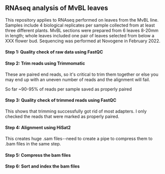 ##  RNAseq analysis of MvBL leaves
This repository applies to RNAseq performed on leaves from the MvBL line. Samples include 4 biological replicates per sample collected from at least three different plants. MvBL sections were prepared from 6 leaves 8-20mm in length; whole leaves included one pair of leaves selected from below a XXX flower bud. Sequencing was performed at Novogene in February 2022. 

#### Step 1: Quality check of raw data using FastQC

#### Step 2: Trim reads using Trimmomatic
  
  These are paired end reads, so it's critical to trim them together or else you may end up with an uneven number of reads and the alignment will fail.
 
 So far ~90-95% of reads per sample saved as properly paired
  
#### Step 3: Quality check of trimmed reads using FastQC
  This shows that trimming successfully got rid of most adapters. I only checked the reads that were marked as properly paired.

#### Step 4: Alignment using HiSat2
  This creates huge .sam files--need to create a pipe to compress them to .bam files in the same step. 
  
#### Step 5: Compress the bam files

#### Step 6: Sort and index the bam files
